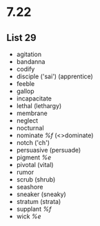 # 7.22
## List 29
* agitation
* bandanna
* codify
* disciple ('sai') (apprentice)
* feeble
* gallop
* incapacitate
* lethal (lethargy)
* membrane
* neglect
* nocturnal
* nominate *%f* (<>dominate)
* notch ('ch')
* persuasive (persuade)
* pigment *%e*
* pivotal (vital)
* rumor
* scrub (shrub)
* seashore
* sneaker (sneaky)
* stratum (strata)
* supplant *%f*
* wick *%e*


